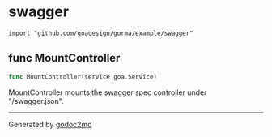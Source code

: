 
# swagger
    import "github.com/goadesign/gorma/example/swagger"






## func MountController
``` go
func MountController(service goa.Service)
```
MountController mounts the swagger spec controller under "/swagger.json".









- - -
Generated by [godoc2md](http://godoc.org/github.com/davecheney/godoc2md)